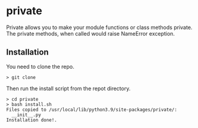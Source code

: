 # private

Private allows you to make your module functions or class methods private. The private methods, when called would raise NameError exception.

## Installation
You need to clone the repo.
```
> git clone 
```
Then run the install script from the repot directory.

```
> cd private
> bash install.sh
Files copied to /usr/local/lib/python3.9/site-packages/private/:
  __init__.py
Installation done!.
```
